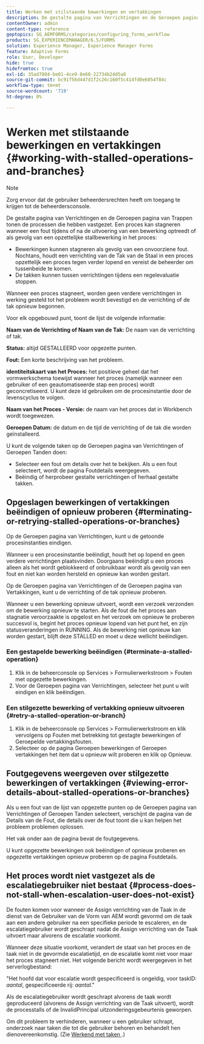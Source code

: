 ```yaml
---
title: Werken met stilstaande bewerkingen en vertakkingen
description: De gestalte pagina van Verrichtingen en de Geroepen pagina van Trappen tonen de processen die hebben vastgezet.
contentOwner: admin
content-type: reference
geptopics: SG_AEMFORMS/categories/configuring_forms_workflow
products: SG_EXPERIENCEMANAGER/6.5/FORMS
solution: Experience Manager, Experience Manager Forms
feature: Adaptive Forms
role: User, Developer
hide: true
hidefromtoc: true
exl-id: 35ad7804-be01-4ce9-8e68-22734b24d5a8
source-git-commit: bc91f56d447d1f2c26c160f5c414fd0e6054f84c
workflow-type: tm+mt
source-wordcount: '719'
ht-degree: 0%

---
```


# Werken met stilstaande bewerkingen en vertakkingen {#working-with-stalled-operations-and-branches}

>[!NOTE]
> 
> Zorg ervoor dat de gebruiker beheerdersrechten heeft om toegang te krijgen tot de beheerdersconsole.

De gestalte pagina van Verrichtingen en de Geroepen pagina van Trappen tonen de processen die hebben vastgezet. Een proces kan stagneren wanneer een fout tijdens of na de uitvoering van een bewerking optreedt of als gevolg van een opzettelijke stallbewerking in het proces:

* Bewerkingen kunnen stagneren als gevolg van een onvoorziene fout. Nochtans, houdt een verrichting van de Tak van de Staal in een proces opzettelijk een proces tegen verder lopend en vereist de beheerder om tussenbeide te komen.
* De takken kunnen tussen verrichtingen tijdens een regelevaluatie stoppen.

Wanneer een proces stagneert, worden geen verdere verrichtingen in werking gesteld tot het probleem wordt bevestigd en de verrichting of de tak opnieuw begonnen.

Voor elk opgebouwd punt, toont de lijst de volgende informatie:

**Naam van de Verrichting of Naam van de Tak:** De naam van de verrichting of tak.

**Status:** altijd GESTALLEERD voor opgezette punten.

**Fout:** Een korte beschrijving van het probleem.

**identiteitskaart van het Proces:** het positieve geheel dat het vormwerkschema toewijst wanneer het proces (namelijk wanneer een gebruiker of een geautomatiseerde stap een proces) wordt geconcretiseerd. U kunt deze id gebruiken om de procesinstantie door de levenscyclus te volgen.

**Naam van het Proces - Versie:** de naam van het proces dat in Workbench wordt toegewezen.

**Geroepen Datum:** de datum en de tijd de verrichting of de tak die worden geïnstalleerd.

U kunt de volgende taken op de Geroepen pagina van Verrichtingen of Geroepen Tanden doen:

* Selecteer een fout om details over het te bekijken. Als u een fout selecteert, wordt de pagina Foutdetails weergegeven.
* Beëindig of herprobeer gestalte verrichtingen of herhaal gestalte takken.

## Opgeslagen bewerkingen of vertakkingen beëindigen of opnieuw proberen {#terminating-or-retrying-stalled-operations-or-branches}

Op de Geroepen pagina van Verrichtingen, kunt u de getoonde procesinstanties eindigen.

Wanneer u een procesinstantie beëindigt, houdt het op lopend en geen verdere verrichtingen plaatsvinden. Doorgaans beëindigt u een proces alleen als het wordt geblokkeerd of onbruikbaar wordt als gevolg van een fout en niet kan worden hersteld en opnieuw kan worden gestart.

Op de Geroepen pagina van Verrichtingen of de Geroepen pagina van Vertakkingen, kunt u de verrichting of de tak opnieuw proberen.

Wanneer u een bewerking opnieuw uitvoert, wordt een verzoek verzonden om de bewerking opnieuw te starten. Als de fout die het proces aan stagnatie veroorzaakte is opgelost en het verzoek om opnieuw te proberen succesvol is, begint het proces opnieuw lopend van het punt het, en zijn statusveranderingen in RUNNING. Als de bewerking niet opnieuw kan worden gestart, blijft deze STALLED en moet u deze wellicht beëindigen.

### Een gestapelde bewerking beëindigen {#terminate-a-stalled-operation}

1. Klik in de beheerconsole op Services > Formulierwerkstroom > Fouten met opgezette bewerkingen.
1. Voor de Geroepen pagina van Verrichtingen, selecteer het punt u wilt eindigen en klik beëindigen.

### Een stilgezette bewerking of vertakking opnieuw uitvoeren {#retry-a-stalled-operation-or-branch}

1. Klik in de beheerconsole op Services > Formulierwerkstroom en klik vervolgens op Fouten met betrekking tot gestagte bewerkingen of Geroepelde vertakkingsfouten.
1. Selecteer op de pagina Geroepen bewerkingen of Geroepen vertakkingen het item dat u opnieuw wilt proberen en klik op Opnieuw.

## Foutgegevens weergeven over stilgezette bewerkingen of vertakkingen {#viewing-error-details-about-stalled-operations-or-branches}

Als u een fout van de lijst van opgezette punten op de Geroepen pagina van Verrichtingen of Geroepen Tanden selecteert, verschijnt de pagina van de Details van de Fout, die details over de fout toont die u kan helpen het probleem problemen oplossen.

Het vak onder aan de pagina bevat de foutgegevens.

U kunt opgezette bewerkingen ook beëindigen of opnieuw proberen en opgezette vertakkingen opnieuw proberen op de pagina Foutdetails.

## Het proces wordt niet vastgezet als de escalatiegebruiker niet bestaat {#process-does-not-stall-when-escalation-user-does-not-exist}

De fouten komen voor wanneer de Assign verrichting van de Taak in de dienst van de Gebruiker van de Vorm van AEM wordt gevormd om de taak aan een andere gebruiker na een specifieke periode te escaleren, en de escalatiegebruiker wordt geschrapt nadat de Assign verrichting van de Taak uitvoert maar alvorens de escalatie voorkomt.

Wanneer deze situatie voorkomt, verandert de staat van het proces en de taak niet in de gevormde escalatietijd, en de escalatie komt niet voor maar het proces stagneert niet. Het volgende bericht wordt weergegeven in het serverlogbestand:

&quot;Het hoofd dat voor escalatie wordt gespecificeerd is ongeldig, voor taskID: *aantal*, gespecificeerde rij: *aantal*.&quot;

Als de escalatiegebruiker wordt geschrapt alvorens de taak wordt geproduceerd (alvorens de Assign verrichting van de Taak uitvoert), wordt de processtalls of de InvalidPrincipal uitzonderingsgebeurtenis geworpen.

Om dit probleem te verhinderen, wanneer u een gebruiker schrapt, onderzoek naar taken die tot die gebruiker behoren en behandelt hen dienovereenkomstig. (Zie [ Werkend met taken ](/help/forms/using/admin-help/tasks.md#working-with-tasks).)

